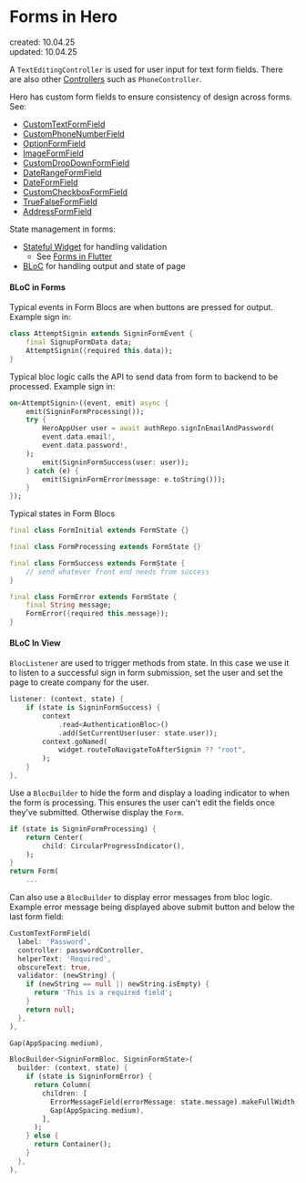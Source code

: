 # Forms in Hero  
created: 10.04.25  
updated: 10.04.25  

A `TextEditingController` is used for user input for text form fields.
There are also other [Controllers](Controllers) such as `PhoneController`.

Hero has custom form fields to ensure consistency of design across forms.
See:
* [CustomTextFormField](CustomTextFormField)
* [CustomPhoneNumberField](CustomPhoneNumberField)
* [OptionFormField](OptionFormField)
* [ImageFormField](ImageFormField)
* [CustomDropDownFormField](CustomDropDownFormField)
* [DateRangeFormField](DateRangeFormField)
* [DateFormField](DateFormField)
* [CustomCheckboxFormField](CustomCheckboxFormField)
* [TrueFalseFormField](TrueFalseFormField)
* [AddressFormField](AddressFormField)

State management in forms:
* [Stateful Widget](Stateful%20Widget) for handling validation
	* See [Forms in Flutter](Forms%20in%20Flutter.md)
* [BLoC](BLoC) for handling output and state of page

#### BLoC in Forms
Typical events in Form Blocs are when buttons are pressed for output.
Example sign in:
```dart
class AttemptSignin extends SigninFormEvent {
	final SignupFormData data;
	AttemptSignin({required this.data});
}
```
Typical bloc logic calls the API to send data from form to backend to be processed.
Example sign in:
```dart
on<AttemptSignin>((event, emit) async {
	emit(SigninFormProcessing());
	try {
		HeroAppUser user = await authRepo.signInEmailAndPassword(
		event.data.email!,	
		event.data.password!,
	);
		emit(SigninFormSuccess(user: user));
	} catch (e) {
		emit(SigninFormError(message: e.toString()));
	}
});
```
Typical states in Form Blocs 
```dart
final class FormInitial extends FormState {}

final class FormProcessing extends FormState {}

final class FormSuccess extends FormState {
	// send whatever front end needs from success
}

final class FormError extends FormState {
	final String message;
	FormError({required this.message});
}
```

#### BLoC In View 
`BlocListener` are used to trigger methods from state.
In this case we use it to listen to a successful sign in form submission, set the user and set the page to create company for the user.
```dart
listener: (context, state) {
	if (state is SigninFormSuccess) {
		context
			.read<AuthenticationBloc>()
			.add(SetCurrentUser(user: state.user));
		context.goNamed(
			widget.routeToNavigateToAfterSignin ?? "root",
		);
	}
},
```
Use a `BlocBuilder` to hide the form and display a loading indicator to when the form is processing. This ensures the user can't edit the fields once they've submitted. Otherwise display the `Form`.
```dart
if (state is SigninFormProcessing) {
	return Center(
		child: CircularProgressIndicator(),
	);
}
return Form(
	...
```
Can also use a `BlocBuilder` to display error messages from bloc logic.
Example error message being displayed above submit button and below the last form field:
```dart
CustomTextFormField(
  label: 'Password',
  controller: passwordController,
  helperText: 'Required',
  obscureText: true,
  validator: (newString) {
    if (newString == null || newString.isEmpty) {
      return 'This is a required field';
    }
    return null;
  },
),

Gap(AppSpacing.medium),

BlocBuilder<SigninFormBloc, SigninFormState>(
  builder: (context, state) {
    if (state is SigninFormError) {
      return Column(
        children: [
          ErrorMessageField(errorMessage: state.message).makeFullWidth(),
          Gap(AppSpacing.medium),
        ],
      );
    } else {
      return Container();
    }
  },
),

```
